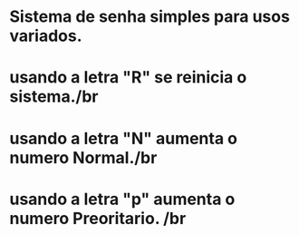 # Sistema de senha simples para usos variados.

# usando a letra "R" se reinicia o sistema./br
# usando a letra "N"  aumenta o numero Normal./br
# usando a letra "p" aumenta o numero Preoritario. /br

